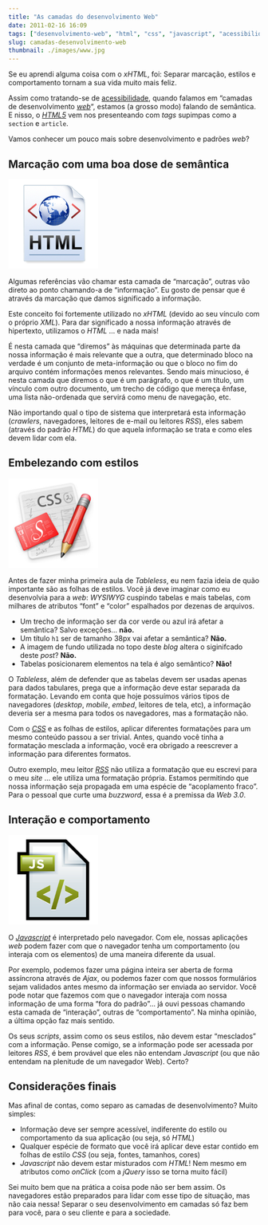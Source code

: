 ```yaml
---
title: "As camadas do desenvolvimento Web"
date: 2011-02-16 16:09
tags: ["desenvolvimento-web", "html", "css", "javascript", "acessibilidade"]
slug: camadas-desenvolvimento-web
thumbnail: ./images/www.jpg
---
```


Se eu aprendi alguma coisa com o _xHTML_, foi:
Separar marcação, estilos e comportamento tornam a sua vida muito mais
feliz.

Assim como tratando-se de [acessibilidade][], quando falamos em “camadas
de desenvolvimento [*web*][]“, estamos (a grosso modo) falando de
semântica. E nisso, o [*HTML5*][] vem nos presenteando com _tags_
supimpas como a `section` e `article`.

Vamos conhecer um pouco mais sobre desenvolvimento e padrões _web_?

## Marcação com uma boa dose de semântica

!["Representação de documentos HTML"](./images/html-icon.png "Representação de documentos HTML")

Algumas referências vão chamar esta camada de “marcação”, outras vão direto ao
ponto chamando-a de “informação”. Eu gosto de pensar que é através da marcação
que damos significado a informação.

Este conceito foi fortemente utilizado no _xHTML_ (devido ao seu vínculo
com o próprio _XML_). Para dar significado a nossa informação através de
hipertexto, utilizamos o _HTML_ … e nada mais!

É nesta camada que “diremos” às máquinas que determinada parte da nossa
informação é mais relevante que a outra, que determinado bloco na
verdade é um conjunto de meta-informação ou que o bloco no fim do
arquivo contém informações menos relevantes. Sendo mais minucioso, é
nesta camada que diremos o que é um parágrafo, o que é um título, um
vínculo com outro documento, um trecho de código que mereça ênfase, uma
lista não-ordenada que servirá como menu de navegação, etc.

Não importando qual o tipo de sistema que interpretará esta informação
(_crawlers_, navegadores, leitores de e-mail ou leitores _RSS_), eles
sabem (através do padrão _HTML_) do que aquela informação se trata e
como eles devem lidar com ela.

## Embelezando com estilos

!["Ícone representando documento CSS"](./images/css-icon.png "Ícone representando documento CSS")

Antes de fazer minha primeira
aula de _Tableless_, eu nem fazia ideia de quão importante são as folhas
de estilos. Você já deve imaginar como eu desenvolvia para a _web_:
_WYSIWYG_ cuspindo tabelas e mais tabelas, com milhares de atributos
“font” e “color” espalhados por dezenas de arquivos.

- Um trecho de informação ser da cor verde ou azul irá afetar a
  semântica? Salvo exceções… **não.**
- Um título `h1` ser de tamanho 38px vai afetar a semântica?
  **Não.**
- A imagem de fundo utilizada no topo deste _blog_ altera o
  siginifcado deste _post_? **Não.**
- Tabelas posicionarem elementos na tela é algo semântico? **Não!**

O _Tableless_, além de defender que as tabelas devem ser usadas apenas
para dados tabulares, prega que a informação deve estar separada da
formatação. Levando em conta que hoje possuímos vários tipos de
navegadores (_desktop_, _mobile_, _embed_, leitores de tela, etc), a
informação deveria ser a mesma para todos os navegadores, mas a
formatação não.

Com o [*CSS*][] e as folhas de estilos, aplicar diferentes formatações
para um mesmo conteúdo passou a ser trivial. Antes, quando você tinha a
formatação mesclada a informação, você era obrigado a reescrever a
informação para diferentes formatos.

Outro exemplo, meu leitor [*RSS*][] não utiliza a formatação que eu
escrevi para o meu _site_ … ele utiliza uma formatação própria. Estamos
permitindo que nossa informação seja propagada em uma espécie de
“acoplamento fraco”. Para o pessoal que curte uma _buzzword_, essa é a
premissa da _Web 3.0_.

## Interação e comportamento

!["Ícone representando documento Javascript"](./images/js-icon.png "Ícone representando documento Javascript")

O [*Javascript*][] é interpretado pelo navegador. Com ele, nossas aplicações _web_ podem
fazer com que o navegador tenha um comportamento (ou interaja com os
elementos) de uma maneira diferente da usual.

Por exemplo, podemos fazer uma página inteira ser aberta de forma
assíncrona através de _Ajax_, ou podemos fazer com que nossos
formulários sejam validados antes mesmo da informação ser enviada ao
servidor. Você pode notar que fazemos com que o navegador interaja com
nossa informação de uma forma “fora do padrão”… já ouvi pessoas chamando
esta camada de “interação”, outras de “comportamento”. Na minha opinião,
a última opção faz mais sentido.

Os seus _scripts_, assim como os seus estilos, não devem estar
“mesclados” com a informação. Pense comigo, se a informação pode ser
acessada por leitores _RSS_, é bem provável que eles não entendam
_Javascript_ (ou que não entendam na plenitude de um navegador Web).
Certo?

## Considerações finais

Mas afinal de contas, como separo as camadas de desenvolvimento? Muito
simples:

- Informação deve ser sempre acessível, indiferente do estilo ou
  comportamento da sua aplicação (ou seja, só _HTML_)
- Qualquer espécie de formato que você irá aplicar deve estar contido
  em folhas de estilo _CSS_ (ou seja, fontes, tamanhos, cores)
- _Javascript_ não devem estar misturados com _HTML_! Nem mesmo em
  atributos como _onClick_ (com a _jQuery_ isso se torna muito fácil)

Sei muito bem que na prática a coisa pode não ser bem assim. Os
navegadores estão preparados para lidar com esse tipo de situação, mas
não caia nessa! Separar o seu desenvolvimento em camadas só faz bem para
você, para o seu cliente e para a sociedade.

[acessibilidade]: /tag/acessibilidade.html "Leia mais sobre Acessibilidade"
[*web*]: /tag/desenvolvimento-web.html "Leia mais sobre Web"
[*html5*]: /tag/html5.html "Leia mais sobre HTML5"
[*css*]: /tag/css3.html "Leia mais sobre CSS3"
[*rss*]: /2010/11/12/o-que-e-rss.html "O que é RSS?"
[*javascript*]: /tag/javascript.html "Leia mais sobre Javascript"
